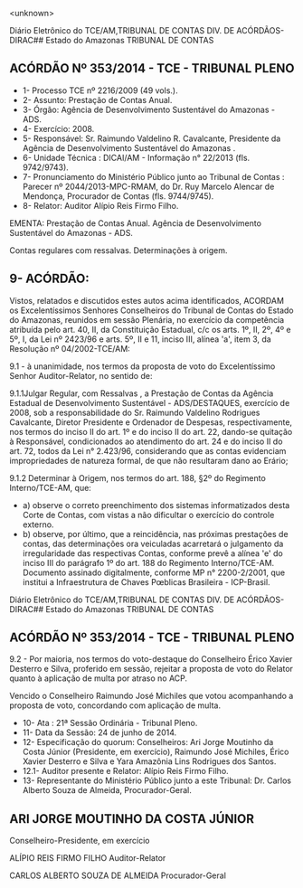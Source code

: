 &lt;unknown&gt;

Diário Eletrônico do TCE/AM,TRIBUNAL DE CONTAS DIV. DE ACÓRDÃOS-DIRAC## Estado do Amazonas TRIBUNAL DE CONTAS

## ACÓRDÃO Nº 353/2014 - TCE - TRIBUNAL PLENO

- 1- Processo TCE nº 2216/2009 (49 vols.).
- 2- Assunto: Prestação de Contas Anual.
- 3- Órgão: Agência de Desenvolvimento Sustentável do Amazonas - ADS.
- 4- Exercício: 2008.
- 5-  Responsável: Sr.  Raimundo  Valdelino  R.  Cavalcante,  Presidente  da    Agência  de Desenvolvimento Sustentável do Amazonas .
- 6- Unidade Técnica : DICAI/AM - Informação n° 22/2013 (fls. 9742/9743).
- 7-  Pronunciamento  do  Ministério  Público  junto  ao  Tribunal  de  Contas :  Parecer  nº 2044/2013-MPC-RMAM, do Dr. Ruy Marcelo Alencar de Mendonça, Procurador de Contas (fls. 9744/9745).
- 8- Relator: Auditor Alípio Reis Firmo Filho.

EMENTA: Prestação de Contas Anual. Agência de Desenvolvimento Sustentável do Amazonas - ADS.

Contas regulares com ressalvas. Determinações à origem.

## 9- ACÓRDÃO:

Vistos, relatados e discutidos estes autos acima identificados, ACORDAM os Excelentíssimos Senhores Conselheiros do Tribunal de Contas do Estado do Amazonas, reunidos  em sessão  Plenária,  no  exercício  da  competência  atribuída  pelo  art.  40,  II,  da Constituição Estadual, c/c os arts. 1º, II, 2º, 4º e 5º, I, da Lei nº 2423/96 e arts. 5º, II e 11, inciso III, alínea 'a', item 3, da Resolução nº 04/2002-TCE/AM:

9.1 - à unanimidade, nos termos da proposta de voto do Excelentíssimo Senhor Auditor-Relator, no sentido de:

9.1.1Julgar Regular, com Ressalvas , a Prestação de Contas da Agência Estadual de Desenvolvimento Sustentável - ADS/DESTAQUES, exercício de 2008, sob a responsabilidade do Sr. Raimundo Valdelino Rodrigues Cavalcante, Diretor Presidente e Ordenador de Despesas, respectivamente, nos termos do inciso II do art. 1º e do inciso II do art. 22, dando-se quitação à Responsável, condicionados ao atendimento do art. 24 e do inciso II do art. 72, todos da Lei n°  2.423/96, considerando que as contas evidenciam impropriedades de natureza formal, de que não resultaram dano ao Erário;

9.1.2  Determinar  à  Origem,  nos  termos  do  art.  188,  §2º  do  Regimento Interno/TCE-AM, que:

- a)  observe  o  correto  preenchimento  dos  sistemas  informatizados  desta Corte de Contas, com vistas a não dificultar o exercício do controle externo.
- b)  observe,  por  último,  que  a  reincidência,  nas  próximas  prestações  de contas, das determinações ora veiculadas acarretará o julgamento da irregularidade das respectivas Contas, conforme prevê a alínea 'e' do inciso III do parágrafo 1º do art. 188 do Regimento Interno/TCE-AM. Documento assinado digitalmente, conforme MP n° 2200-2/2001, que institui a Infraestrutura de Chaves Pœblicas Brasileira - ICP-Brasil.

Diário Eletrônico do TCE/AM,TRIBUNAL DE CONTAS DIV. DE ACÓRDÃOS-DIRAC## Estado do Amazonas TRIBUNAL DE CONTAS

## ACÓRDÃO Nº 353/2014 - TCE - TRIBUNAL PLENO

9.2  -  Por  maioria, nos  termos  do  voto-destaque  do  Conselheiro  Érico Xavier Desterro e Silva, proferido em sessão, rejeitar a proposta de voto do Relator quanto à aplicação de multa por atraso no ACP.

Vencido o Conselheiro Raimundo José Michiles que votou acompanhando a proposta de voto, concordando com aplicação de multa.

- 10- Ata : 21ª Sessão Ordinária - Tribunal Pleno.
- 11- Data da Sessão: 24 de junho de 2014.
- 12-  Especificação  do  quorum: Conselheiros:  Ari  Jorge Moutinho  da  Costa  Júnior (Presidente, em exercício), Raimundo José Michiles, Érico Xavier Desterro e Silva e Yara Amazônia Lins Rodrigues dos Santos.
- 12.1- Auditor presente e Relator: Alípio Reis Firmo Filho.
- 13-  Representante  do  Ministério  Público  junto  a  este  Tribunal: Dr. Carlos  Alberto Souza de Almeida, Procurador-Geral.

## ARI JORGE MOUTINHO DA COSTA JÚNIOR

Conselheiro-Presidente, em exercício

ALÍPIO REIS FIRMO FILHO Auditor-Relator

CARLOS ALBERTO SOUZA DE ALMEIDA Procurador-Geral